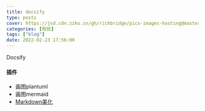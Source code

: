 ```yaml
---
title: docsify
type: posts
cover: https://jsd.cdn.zzko.cn/gh/richbridge/picx-images-hosting@master/thumbnail/程技.jpg
categories: [程技]
tags: ["blog"]
date: 2022-02-23 17:56:00
---
```


Docsify

<!--more-->


#### 插件
- 画图plantuml  
- 画图mermaid  
- [Markdown美化](https://editor.mdnice.com/)
